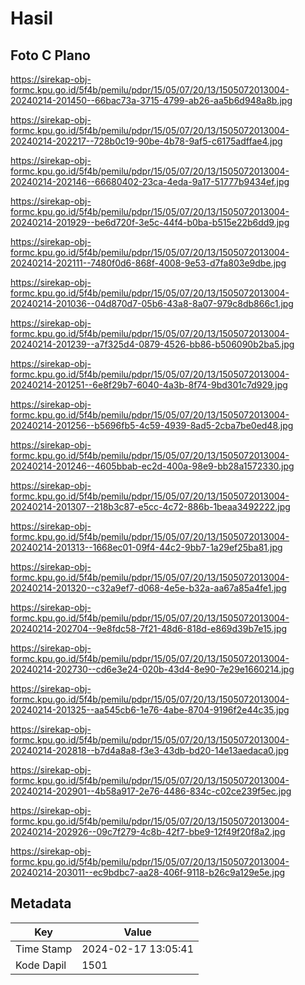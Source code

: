 # Hasil

## Foto C Plano

https://sirekap-obj-formc.kpu.go.id/5f4b/pemilu/pdpr/15/05/07/20/13/1505072013004-20240214-201450--66bac73a-3715-4799-ab26-aa5b6d948a8b.jpg

https://sirekap-obj-formc.kpu.go.id/5f4b/pemilu/pdpr/15/05/07/20/13/1505072013004-20240214-202217--728b0c19-90be-4b78-9af5-c6175adffae4.jpg

https://sirekap-obj-formc.kpu.go.id/5f4b/pemilu/pdpr/15/05/07/20/13/1505072013004-20240214-202146--66680402-23ca-4eda-9a17-51777b9434ef.jpg

https://sirekap-obj-formc.kpu.go.id/5f4b/pemilu/pdpr/15/05/07/20/13/1505072013004-20240214-201929--be6d720f-3e5c-44f4-b0ba-b515e22b6dd9.jpg

https://sirekap-obj-formc.kpu.go.id/5f4b/pemilu/pdpr/15/05/07/20/13/1505072013004-20240214-202111--7480f0d6-868f-4008-9e53-d7fa803e9dbe.jpg

https://sirekap-obj-formc.kpu.go.id/5f4b/pemilu/pdpr/15/05/07/20/13/1505072013004-20240214-201036--04d870d7-05b6-43a8-8a07-979c8db866c1.jpg

https://sirekap-obj-formc.kpu.go.id/5f4b/pemilu/pdpr/15/05/07/20/13/1505072013004-20240214-201239--a7f325d4-0879-4526-bb86-b506090b2ba5.jpg

https://sirekap-obj-formc.kpu.go.id/5f4b/pemilu/pdpr/15/05/07/20/13/1505072013004-20240214-201251--6e8f29b7-6040-4a3b-8f74-9bd301c7d929.jpg

https://sirekap-obj-formc.kpu.go.id/5f4b/pemilu/pdpr/15/05/07/20/13/1505072013004-20240214-201256--b5696fb5-4c59-4939-8ad5-2cba7be0ed48.jpg

https://sirekap-obj-formc.kpu.go.id/5f4b/pemilu/pdpr/15/05/07/20/13/1505072013004-20240214-201246--4605bbab-ec2d-400a-98e9-bb28a1572330.jpg

https://sirekap-obj-formc.kpu.go.id/5f4b/pemilu/pdpr/15/05/07/20/13/1505072013004-20240214-201307--218b3c87-e5cc-4c72-886b-1beaa3492222.jpg

https://sirekap-obj-formc.kpu.go.id/5f4b/pemilu/pdpr/15/05/07/20/13/1505072013004-20240214-201313--1668ec01-09f4-44c2-9bb7-1a29ef25ba81.jpg

https://sirekap-obj-formc.kpu.go.id/5f4b/pemilu/pdpr/15/05/07/20/13/1505072013004-20240214-201320--c32a9ef7-d068-4e5e-b32a-aa67a85a4fe1.jpg

https://sirekap-obj-formc.kpu.go.id/5f4b/pemilu/pdpr/15/05/07/20/13/1505072013004-20240214-202704--9e8fdc58-7f21-48d6-818d-e869d39b7e15.jpg

https://sirekap-obj-formc.kpu.go.id/5f4b/pemilu/pdpr/15/05/07/20/13/1505072013004-20240214-202730--cd6e3e24-020b-43d4-8e90-7e29e1660214.jpg

https://sirekap-obj-formc.kpu.go.id/5f4b/pemilu/pdpr/15/05/07/20/13/1505072013004-20240214-201325--aa545cb6-1e76-4abe-8704-9196f2e44c35.jpg

https://sirekap-obj-formc.kpu.go.id/5f4b/pemilu/pdpr/15/05/07/20/13/1505072013004-20240214-202818--b7d4a8a8-f3e3-43db-bd20-14e13aedaca0.jpg

https://sirekap-obj-formc.kpu.go.id/5f4b/pemilu/pdpr/15/05/07/20/13/1505072013004-20240214-202901--4b58a917-2e76-4486-834c-c02ce239f5ec.jpg

https://sirekap-obj-formc.kpu.go.id/5f4b/pemilu/pdpr/15/05/07/20/13/1505072013004-20240214-202926--09c7f279-4c8b-42f7-bbe9-12f49f20f8a2.jpg

https://sirekap-obj-formc.kpu.go.id/5f4b/pemilu/pdpr/15/05/07/20/13/1505072013004-20240214-203011--ec9bdbc7-aa28-406f-9118-b26c9a129e5e.jpg


## Metadata

| Key        | Value               |
| ---------- | ------------------- |
| Time Stamp | 2024-02-17 13:05:41 |
| Kode Dapil | 1501                |



